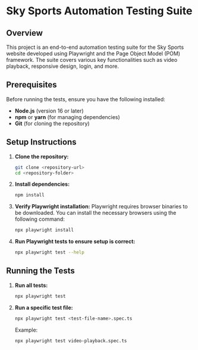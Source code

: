 # Sky Sports Automation Testing Suite

## Overview
This project is an end-to-end automation testing suite for the Sky Sports website developed using Playwright and the Page Object Model (POM) framework. The suite covers various key functionalities such as video playback, responsive design, login, and more.

## Prerequisites
Before running the tests, ensure you have the following installed:

- **Node.js** (version 16 or later)
- **npm** or **yarn** (for managing dependencies)
- **Git** (for cloning the repository)

## Setup Instructions

1. **Clone the repository:**
   ```bash
   git clone <repository-url>
   cd <repository-folder>
   ```

2. **Install dependencies:**
   ```bash
   npm install
   ```

3. **Verify Playwright installation:**
   Playwright requires browser binaries to be downloaded. You can install the necessary browsers using the following command:
   ```bash
   npx playwright install
   ```

4. **Run Playwright tests to ensure setup is correct:**
   ```bash
   npx playwright test --help
   ```

## Running the Tests

1. **Run all tests:**
   ```bash
   npx playwright test
   ```

2. **Run a specific test file:**
   ```bash
   npx playwright test <test-file-name>.spec.ts
   ```
   Example:
   ```bash
   npx playwright test video-playback.spec.ts
   ```

